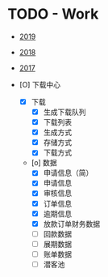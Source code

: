 # TODO - Work

- [2019](work/2019.md)
- [2018](work/2018.md)
- [2017](work/2017.md)

- [O] 下载中心
    - [X] 下载
        - [X] 生成下载队列
        - [X] 下载列表
        - [X] 生成方式
        - [X] 存储方式
        - [X] 下载方式
    - [o] 数据
        - [X] 申请信息（简）
        - [X] 申请信息
        - [X] 审核信息
        - [X] 订单信息
        - [X] 逾期信息
        - [X] 放款订单财务数据
        - [ ] 回款数据
        - [ ] 展期数据
        - [ ] 账单数据
        - [ ] 潜客池
